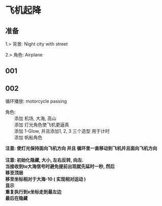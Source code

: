 # 飞机起降

## 准备
1.> 背景: Night city with street <br/>

2.> 角色: Airplane


## 001 

## 002 

循环播放: motorcycle passing <br/>

角色: <br/> 
&emsp;&emsp;添加 机场, 大海, 高山 <br/>
&emsp;&emsp;添加 灯光角色使飞机更逼真 <br/>
&emsp;&emsp;添加 1-Glow, 并且添加1, 2, 3 三个造型 用于计时 <br/>
&emsp;&emsp;添加 帆船角色 <br/>



**注意: 使灯光保持面向飞机方向 并且 循环里一直移动到飞机并且面向飞机方向**<br/><br>
**注意: 初始化隐藏, 大小, 左右反转, 向左. <br/>
当接收到to大海信号时避免提前出现就先延时一秒, 然后 <br/>
移至顶层 <br/>
移至坐标相对于大海-10 ( 实现相对运动 )<br/>
显示 <br/>
重复执行到x坐标走到最左边 <br/>
最后在隐藏<br/>**